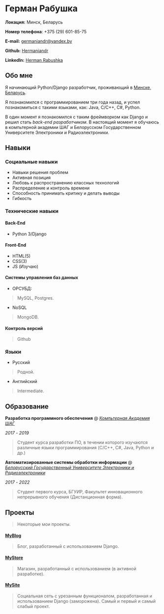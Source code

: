 # Герман Рабушка

**Локация:** Минск, Беларусь

**Номер телефона**: +375 (29) 601-85-75

**E-mail:** germaniandr@yandex.by

**Github:** [Hermaniandr](https://github.com/Hermaniandr)

**LinkedIn:** [Herman Rabushka](https://www.linkedin.com/in/hermaniandr/)


## Обо мне

Я начинающий Python/Django разработчик, проживающий в [Минске, Беларусь](https://en.wikipedia.org/wiki/Minsk).

Я познакомился с программированием три года назад, и успел познакомиться с такими языками, как: Java, C/C++, C#, Python.

В один момент я познакомился с таким фреймворком как Django и решил стать *back-end разработчиком*. В настоящий момент я обучаюсь в компьтерной академии ШАГ и Белорусском Государственном Университете Электроники и Радиоэлектроники.

## Навыки

### Социальные навыки

- Навыки решения проблем
- Активная позиция
- Любовь к распространению классных технологий
- Распределение и контроль времени
- Способность принимать критику и делать выводы
- Гибкость

### Технические навыки

#### Back-End

- Python 3/Django

#### Front-End

- HTML(5)
- CSS(3)
- JS (Изучаю)


#### Системы управления баз данных

- ОРСУБД:

> MySQL, Postgres.

- NoSQL

> MongoDB.

#### Контроль версий

> Github


### Языки

- Русский

> Родной.

- Английский

> Intermediate.

## Образование

**Разработка программного обеспечения** @ [*Компьтерная Академия ШАГ*](https://itstep.by/)

*2017* - *2019*

> Студент курса разработки ПО, в течении которого изучаются различные языки программирования (C/C++, C#, Java, Python и др.)

**Автоматизированные системы обработки информации** @ [*Белорусский Государственный Университете Электроники и Радиоэлектроники*](https://www.bsuir.by)

*2017* - *2022*

> Студент первого курса, БГУИР, Факультет инновационного непрерывного обучения (Дистанционная форма).

## Проекты

> Некоторые мои проекты.

#### [MyBlog](https://github.com/Hermaniandr/MyBlog)

> Блог, разработанный с использованием Django.

#### [MyStore](https://github.com/Hermaniandr/MyStore)

> Магазин, разработанный с использованием (в активной разработке).

#### [MySite](https://github.com/Hermaniandr/MySite)

> Социальная сеть с урезанным функционалом, разработанная и использованием Django (заморожена). Самый и первый и самый слабый проект.
